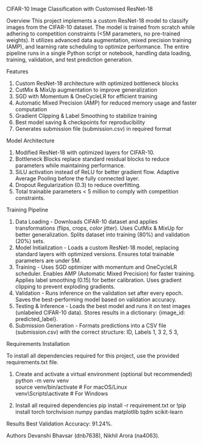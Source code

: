 CIFAR-10 Image Classification with Customised ResNet-18

Overview
This project implements a custom ResNet-18 model to classify images from the CIFAR-10 dataset. The model is trained from scratch while adhering to competition constraints (<5M parameters, no pre-trained weights). It utilizes advanced data augmentation, mixed precision training (AMP), and learning rate scheduling to optimize performance. The entire pipeline runs in a single Python script or notebook, handling data loading, training, validation, and test prediction generation.

Features
1. Custom ResNet-18 architecture with optimized bottleneck blocks
2. CutMix & MixUp augmentation to improve generalization
3. SGD with Momentum & OneCycleLR for efficient training
4. Automatic Mixed Precision (AMP) for reduced memory usage and faster computation
5. Gradient Clipping & Label Smoothing to stabilize training
6. Best model saving & checkpoints for reproducibility
7. Generates submission file (submission.csv) in required format

Model Architecture
1. Modified ResNet-18 with optimized layers for CIFAR-10. 
2. Bottleneck Blocks replace standard residual blocks to reduce parameters while maintaining performance. 
3. SiLU activation instead of ReLU for better gradient flow. Adaptive Average Pooling before the fully connected layer. 
4. Dropout Regularization (0.3) to reduce overfitting. 
5. Total trainable parameters < 5 million to comply with competition constraints.


Training Pipeline
1. Data Loading - Downloads CIFAR-10 dataset and applies transformations (flips, crops, color jitter). Uses CutMix & MixUp for better generalization. Splits dataset into training (80%) and validation (20%) sets. 
2. Model Initialization - Loads a custom ResNet-18 model, replacing standard layers with optimized versions. Ensures total trainable parameters are under 5M. 
3. Training - Uses SGD optimizer with momentum and OneCycleLR scheduler. Enables AMP (Automatic Mixed Precision) for faster training. Applies label smoothing (0.15) for better calibration. Uses gradient clipping to prevent exploding gradients. 
4. Validation - Runs inference on the validation set after every epoch. Saves the best-performing model based on validation accuracy. 
5. Testing & Inference - Loads the best model and runs it on test images (unlabeled CIFAR-10 data). Stores results in a dictionary: {image_id: predicted_label}. 
6. Submission Generation - Formats predictions into a CSV file (submission.csv) with the correct structure: ID, Labels 1, 3 2, 5 3, 

Requirements Installation

To install all dependencies required for this project, use the provided requirements.txt file.
1. Create and activate a virtual environment (optional but recommended)
python -m venv venv  
source venv/bin/activate  # For macOS/Linux  
venv\Scripts\activate  # For Windows  

2. Install all required dependencies
pip install -r requirement.txt or
!pip install torch torchvision numpy pandas matplotlib tqdm scikit-learn

Results
Best Validation Accuracy: 91.24%. 

Authors
Devanshi Bhavsar (dnb7638), Nikhil Arora (na4063).





